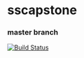 # sscapstone

### master branch
[![Build Status](https://travis-ci.org/mattpeebles/sscapstone.svg?branch=master)](https://travis-ci.org/mattpeebles/sscapstone)